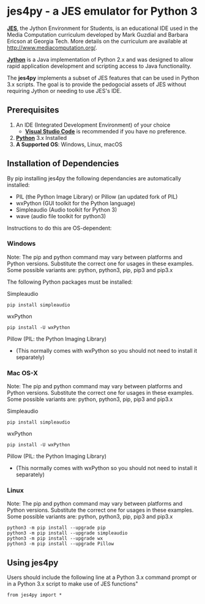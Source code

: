 # jes4py - a JES emulator for Python 3

[**JES**](https://github.com/gatech-csl/jes), the Jython Environment for Students, is an educational IDE used in the Media Computation curriculum developed by Mark Guzdial and Barbara Ericson at Georgia Tech. More details on the curriculum are available at http://www.mediacomputation.org/.  

[**Jython**](https://www.jython.org/) is a Java implementation of Python 2.x and was designed to allow rapid application development and scripting access to Java functionality.

The **jes4py** implements a subset of JES features that can be used in Python 3.x scripts.  The goal is to provide the pedogocial assets of JES without requiring Jython or needing to use JES's IDE.

## Prerequisites
1. An IDE (Integrated Development Environment) of your choice
    - [**Visual Studio Code**](https://code.visualstudio.com/) is recommended if you have no preference.
2. [**Python**](https://www.python.org/downloads/) 3.x Installed
3. **A Supported OS**:  Windows, Linux, macOS


## Installation of Dependencies

By pip installing jes4py the following dependancies are automatically installed:
* PIL (the Python Image Library) or Pillow (an updated fork of PIL)
* wxPython (GUI toolkit for the Python language)
* Simpleaudio (Audio toolkit for Python 3)
* wave (audio file toolkit for python3)

Instructions to do this are OS-dependent:

### Windows

Note: The pip and python command may vary between platforms and Python versions. Substitute the correct one for usages in these examples. Some possible variants are: python, python3, pip, pip3 and pip3.x

The following Python packages must be installed:

Simpleaudio
```
pip install simpleaudio
```

wxPython
```
pip install -U wxPython
```

Pillow (PIL: the Python Imaging Library)
* (This normally comes with wxPython so you should not need to install it separately)


### Mac OS-X

Note: The pip and python command may vary between platforms and Python versions. Substitute the correct one for usages in these examples. Some possible variants are: python, python3, pip, pip3 and pip3.x

Simpleaudio
```
pip install simpleaudio
```

wxPython
```
pip install -U wxPython
```

Pillow (PIL: the Python Imaging Library)
* (This normally comes with wxPython so you should not need to install it separately)

### Linux

Note: The pip and python command may vary between platforms and Python versions. Substitute the correct one for usages in these examples. Some possible variants are: python, python3, pip, pip3 and pip3.x
```
python3 -m pip install --upgrade pip
python3 -m pip install --upgrade simpleaudio
python3 -m pip install --upgrade wx
python3 -m pip install --upgrade Pillow
```

## Using jes4py

Users should include the following line at a Python 3.x command prompt
or in a Python 3.x script to make use of JES functions"
```
from jes4py import *
```
